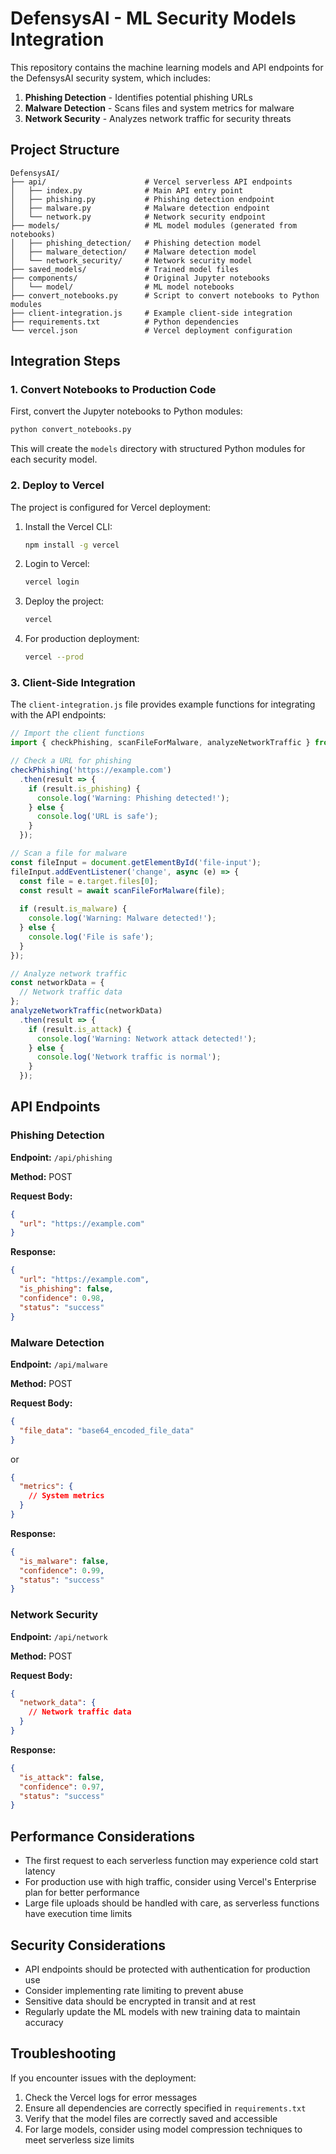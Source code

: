 # DefensysAI - ML Security Models Integration

This repository contains the machine learning models and API endpoints for the DefensysAI security system, which includes:

1. **Phishing Detection** - Identifies potential phishing URLs
2. **Malware Detection** - Scans files and system metrics for malware
3. **Network Security** - Analyzes network traffic for security threats

## Project Structure

```
DefensysAI/
├── api/                      # Vercel serverless API endpoints
│   ├── index.py              # Main API entry point
│   ├── phishing.py           # Phishing detection endpoint
│   ├── malware.py            # Malware detection endpoint
│   └── network.py            # Network security endpoint
├── models/                   # ML model modules (generated from notebooks)
│   ├── phishing_detection/   # Phishing detection model
│   ├── malware_detection/    # Malware detection model
│   └── network_security/     # Network security model
├── saved_models/             # Trained model files
├── components/               # Original Jupyter notebooks
│   └── model/                # ML model notebooks
├── convert_notebooks.py      # Script to convert notebooks to Python modules
├── client-integration.js     # Example client-side integration
├── requirements.txt          # Python dependencies
└── vercel.json               # Vercel deployment configuration
```

## Integration Steps

### 1. Convert Notebooks to Production Code

First, convert the Jupyter notebooks to Python modules:

```bash
python convert_notebooks.py
```

This will create the `models` directory with structured Python modules for each security model.

### 2. Deploy to Vercel

The project is configured for Vercel deployment:

1. Install the Vercel CLI:
   ```bash
   npm install -g vercel
   ```

2. Login to Vercel:
   ```bash
   vercel login
   ```

3. Deploy the project:
   ```bash
   vercel
   ```

4. For production deployment:
   ```bash
   vercel --prod
   ```

### 3. Client-Side Integration

The `client-integration.js` file provides example functions for integrating with the API endpoints:

```javascript
// Import the client functions
import { checkPhishing, scanFileForMalware, analyzeNetworkTraffic } from './client-integration.js';

// Check a URL for phishing
checkPhishing('https://example.com')
  .then(result => {
    if (result.is_phishing) {
      console.log('Warning: Phishing detected!');
    } else {
      console.log('URL is safe');
    }
  });

// Scan a file for malware
const fileInput = document.getElementById('file-input');
fileInput.addEventListener('change', async (e) => {
  const file = e.target.files[0];
  const result = await scanFileForMalware(file);
  
  if (result.is_malware) {
    console.log('Warning: Malware detected!');
  } else {
    console.log('File is safe');
  }
});

// Analyze network traffic
const networkData = {
  // Network traffic data
};
analyzeNetworkTraffic(networkData)
  .then(result => {
    if (result.is_attack) {
      console.log('Warning: Network attack detected!');
    } else {
      console.log('Network traffic is normal');
    }
  });
```

## API Endpoints

### Phishing Detection

**Endpoint:** `/api/phishing`

**Method:** POST

**Request Body:**
```json
{
  "url": "https://example.com"
}
```

**Response:**
```json
{
  "url": "https://example.com",
  "is_phishing": false,
  "confidence": 0.98,
  "status": "success"
}
```

### Malware Detection

**Endpoint:** `/api/malware`

**Method:** POST

**Request Body:**
```json
{
  "file_data": "base64_encoded_file_data"
}
```

or

```json
{
  "metrics": {
    // System metrics
  }
}
```

**Response:**
```json
{
  "is_malware": false,
  "confidence": 0.99,
  "status": "success"
}
```

### Network Security

**Endpoint:** `/api/network`

**Method:** POST

**Request Body:**
```json
{
  "network_data": {
    // Network traffic data
  }
}
```

**Response:**
```json
{
  "is_attack": false,
  "confidence": 0.97,
  "status": "success"
}
```

## Performance Considerations

- The first request to each serverless function may experience cold start latency
- For production use with high traffic, consider using Vercel's Enterprise plan for better performance
- Large file uploads should be handled with care, as serverless functions have execution time limits

## Security Considerations

- API endpoints should be protected with authentication for production use
- Consider implementing rate limiting to prevent abuse
- Sensitive data should be encrypted in transit and at rest
- Regularly update the ML models with new training data to maintain accuracy

## Troubleshooting

If you encounter issues with the deployment:

1. Check the Vercel logs for error messages
2. Ensure all dependencies are correctly specified in `requirements.txt`
3. Verify that the model files are correctly saved and accessible
4. For large models, consider using model compression techniques to meet serverless size limits
